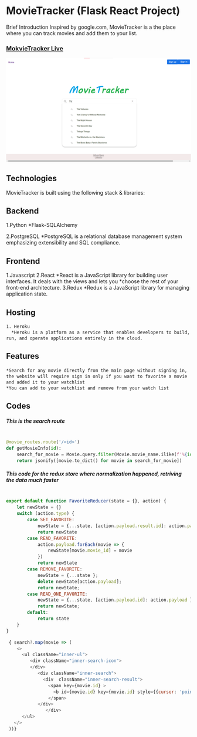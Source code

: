 # MovieTracker (Flask React Project)

Brief Introduction Inspired by google.com, MovieTracker is a the place where you can track movies and add them to your list.

### [MokvieTracker Live](https://movie-tracker-aa.herokuapp.com)

![Alt text](https://github.com/Ace-0101/MovieTracker/blob/main/movieTrackerPage.png)

## Technologies
   MovieTracker is built using the following stack & libraries:
   
   
## Backend 
   1.Python 
      *Flask-SQLAlchemy

   2.PostgreSQL
      *PostgreSQL is a relational database management system emphasizing extensibility and SQL compliance.
   

## Frontend

   1.Javascript
   2.React
      *React is a JavaScript library for building user interfaces. It deals with the views and lets you        *choose the rest of your front-end architecture.
   3.Redux
      *Redux is a JavaScript library for managing application state.
      

## Hosting 
    1. Heroku
      *Heroku is a platform as a service that enables developers to build, run, and operate applications entirely in the cloud.
      
## Features

    *Search for any movie directly from the main page without signing in, the website will require sign in only if you want to favorite a movie and added it to your watchlist
    *You can add to your watchlist and remove from your watch list
   

   
## Codes
##### This is the search route 
```python 

@movie_routes.route('/<id>')
def getMovieInfo(id):
    search_for_movie = Movie.query.filter(Movie.movie_name.ilike(f'%{id}%')).limit(7) #taking out the % sign will make the search only for starts with 
    return jsonify([movie.to_dict() for movie in search_for_movie])
```
   
##### This code for the redux store where normalization happened, retriving the data much faster 
``` javascript

export default function FavoriteReducer(state = {}, action) {
    let newState = {}
    switch (action.type) {
        case SET_FAVORITE:
            newState = {...state, [action.payload.result.id]: action.payload.result }
            return newState
        case READ_FAVORITE:
            action.payload.forEach(movie => {
                newState[movie.movie_id] = movie
            })
            return newState
        case REMOVE_FAVORITE:
            newState = {...state };
            delete newState[action.payload];
            return newState;
        case READ_ONE_FAVORITE:
            newState = {...state, [action.payload.id]: action.payload }
            return newState;
        default:
            return state
    }
}
```

``` javascript 
 { search?.map(movie => (
    <>
      <ul className="inner-ul">
         <div className="inner-search-icon">
         </div>
            <div className="inner-search">
              <div  className="inner-search-result">
                <span key={movie.id} >
                  <b id={movie.id} key={movie.id} style={{cursor: 'pointer'}} onClick={handleNavigate}>{movie.movie_name}</b>
                </span>
            </div>
               </div>
      </ul>
   </>
 ))}
```
